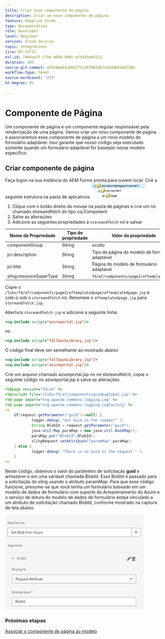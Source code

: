 ```yaml
---
title: Criar novo componente de página
description: Criar um novo componente de página
feature: Adaptive Forms
type: Documentation
role: Developer
level: Beginner
version: Cloud Service
topic: Integrations
jira: KT-13717
exl-id: 7469aa7f-1794-40dd-990c-af5d45e85223
duration: 105
source-git-commit: af928e60410022f12207082467d3bd9b818af59d
workflow-type: tm+mt
source-wordcount: '273'
ht-degree: 8%

---
```


# Componente de Página 

Um componente de página é um componente regular responsável pela renderização de uma página. Vamos criar um novo componente de página e associaremos esse componente de página a um novo modelo de formulário adaptável. Isso garante que nosso código seja executado somente quando um formulário adaptável for baseado nesse modelo específico.

## Criar componente de página

Faça logon na sua instância do AEM Forms pronta para nuvem local. Crie a seguinte estrutura na pasta de aplicativos
![page-component](./assets/page-component1.png)

1. Clique com o botão direito do mouse na pasta de páginas e crie um nó chamado storeandfetch do tipo cq:Component
1. Salve as alterações
1. Adicione as seguintes propriedades à `storeandfetch` nó e salvar

| **Nome da Propriedade** | **Tipo de propriedade** | **Valor da propriedade** |
|-------------------------|-------------------|----------------------------------------|
| componentGroup | String | oculto |
| jcr:description | String | Tipo de página do modelo de formulário adaptável |
| jcr:title | String | Página do modelo de formulário adaptável |
| sling:resourceSuperType | String | `fd/af/components/page2/aftemplatedpage` |

Copie o `/libs/fd/af/components/page2/aftemplatedpage/aftemplatedpage.jsp` e cole-o sob o `storeandfetch` nó. Renomeie o `aftemplatedpage.jsp` para `storeandfetch.jsp`.

Abertura `storeandfetch.jsp` e adicione a seguinte linha:

```jsp
<cq:include script="azureportal.jsp"/>
```

no

```jsp
<cq:include script="fallbackLibrary.jsp"/>
```

O código final deve ser semelhante ao mostrado abaixo

```jsp
<cq:include script="fallbackLibrary.jsp"/>
<cq:include script="azureportal.jsp"/>
```

Crie um arquivo chamado azureportal.jsp no nó storeandfetch, copie o seguinte código no azureportal.jsp e salve as alterações

```jsp
<%@page session="false" %>
<%@include file="/libs/fd/af/components/guidesglobal.jsp" %>
<%@ page import="org.apache.commons.logging.Log" %>
<%@ page import="org.apache.commons.logging.LogFactory" %>
<%
    if(request.getParameter("guid")!=null) {
            logger.debug( "Got Guid in the request" );
            String BlobId = request.getParameter("guid");
            java.util.Map paraMap = new java.util.HashMap();
            paraMap.put("BlobId",BlobId);
            slingRequest.setAttribute("paramMap",paraMap);
    } else {
            logger.debug( "There is no Guid in the request " );
    }            
%>
```

Neste código, obtemos o valor do parâmetro de solicitação **guid** e armazene-o em uma variável chamada BlobId. Esse BlobId é passado para a solicitação do sling usando o atributo paramMap. Para que esse código funcione, presume-se que você tenha um formulário baseado em um modelo de dados de formulário com suporte do Armazenamento do Azure e o serviço de leitura do modelo de dados de formulário esteja vinculado a um atributo de solicitação chamado BlobId, conforme mostrado na captura de tela abaixo.

![fdm-request-attribute](./assets/fdm-request-attribute.png)

### Próximas etapas

[Associar o componente de página ao modelo](./associate-page-component.md)
